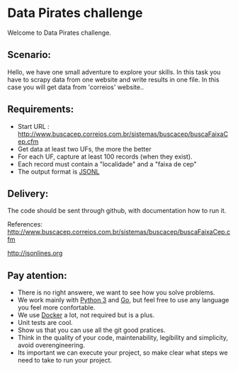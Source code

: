 # Data Pirates challenge

Welcome to Data Pirates challenge.


## Scenario:

Hello, we have one small adventure to explore your skills. In this task you have to scrapy data from one website and write results in one file. In this case you will get data from 'correios' website..


## Requirements:

*  Start URL : http://www.buscacep.correios.com.br/sistemas/buscacep/buscaFaixaCep.cfm
*  Get data at least two UFs, the more the better
*  For each UF, capture at least 100 records (when they exist).
*  Each record must contain a "localidade" and a "faixa de cep"
*  The output format is [JSONL](http://jsonlines.org)

## Delivery:

The code should be sent through github, with documentation how to run it.

References:
http://www.buscacep.correios.com.br/sistemas/buscacep/buscaFaixaCep.cfm

http://jsonlines.org

## Pay atention:
 * There is no right answere, we want to see how you solve problems.
 * We work mainly with [Python 3](https://www.python.org) and [Go](https://golang.org/), but feel free to use any language you feel more confortable.
 * We use [Docker](https://www.docker.com/) a lot, not required but is a plus.
 * Unit tests are cool.
 * Show us that you can use all the git good pratices.
 * Think in the quality of your code, maintenability, legibility and simplicity, avoid overengineering.
 * Its important we can execute your project, so make clear what steps we need to take to run your project.
